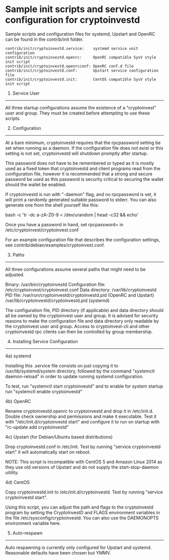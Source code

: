 Sample init scripts and service configuration for cryptoinvestd
==========================================================

Sample scripts and configuration files for systemd, Upstart and OpenRC
can be found in the contrib/init folder.

    contrib/init/cryptoinvestd.service:    systemd service unit configuration
    contrib/init/cryptoinvestd.openrc:     OpenRC compatible SysV style init script
    contrib/init/cryptoinvestd.openrcconf: OpenRC conf.d file
    contrib/init/cryptoinvestd.conf:       Upstart service configuration file
    contrib/init/cryptoinvestd.init:       CentOS compatible SysV style init script

1. Service User
---------------------------------

All three startup configurations assume the existence of a "cryptoinvest" user
and group.  They must be created before attempting to use these scripts.

2. Configuration
---------------------------------

At a bare minimum, cryptoinvestd requires that the rpcpassword setting be set
when running as a daemon.  If the configuration file does not exist or this
setting is not set, cryptoinvestd will shutdown promptly after startup.

This password does not have to be remembered or typed as it is mostly used
as a fixed token that cryptoinvestd and client programs read from the configuration
file, however it is recommended that a strong and secure password be used
as this password is security critical to securing the wallet should the
wallet be enabled.

If cryptoinvestd is run with "-daemon" flag, and no rpcpassword is set, it will
print a randomly generated suitable password to stderr.  You can also
generate one from the shell yourself like this:

bash -c 'tr -dc a-zA-Z0-9 < /dev/urandom | head -c32 && echo'

Once you have a password in hand, set rpcpassword= in /etc/cryptoinvest/cryptoinvest.conf

For an example configuration file that describes the configuration settings,
see contrib/debian/examples/cryptoinvest.conf.

3. Paths
---------------------------------

All three configurations assume several paths that might need to be adjusted.

Binary:              /usr/bin/cryptoinvestd
Configuration file:  /etc/cryptoinvest/cryptoinvest.conf
Data directory:      /var/lib/cryptoinvestd
PID file:            /var/run/cryptoinvestd/cryptoinvestd.pid (OpenRC and Upstart)
                     /var/lib/cryptoinvestd/cryptoinvestd.pid (systemd)

The configuration file, PID directory (if applicable) and data directory
should all be owned by the cryptoinvest user and group.  It is advised for security
reasons to make the configuration file and data directory only readable by the
cryptoinvest user and group.  Access to cryptoinvest-cli and other cryptoinvestd rpc clients
can then be controlled by group membership.

4. Installing Service Configuration
-----------------------------------

4a) systemd

Installing this .service file consists on just copying it to
/usr/lib/systemd/system directory, followed by the command
"systemctl daemon-reload" in order to update running systemd configuration.

To test, run "systemctl start cryptoinvestd" and to enable for system startup run
"systemctl enable cryptoinvestd"

4b) OpenRC

Rename cryptoinvestd.openrc to cryptoinvestd and drop it in /etc/init.d.  Double
check ownership and permissions and make it executable.  Test it with
"/etc/init.d/cryptoinvestd start" and configure it to run on startup with
"rc-update add cryptoinvestd"

4c) Upstart (for Debian/Ubuntu based distributions)

Drop cryptoinvestd.conf in /etc/init.  Test by running "service cryptoinvestd start"
it will automatically start on reboot.

NOTE: This script is incompatible with CentOS 5 and Amazon Linux 2014 as they
use old versions of Upstart and do not supply the start-stop-daemon uitility.

4d) CentOS

Copy cryptoinvestd.init to /etc/init.d/cryptoinvestd. Test by running "service cryptoinvestd start".

Using this script, you can adjust the path and flags to the cryptoinvestd program by
setting the CryptoInvestD and FLAGS environment variables in the file
/etc/sysconfig/cryptoinvestd. You can also use the DAEMONOPTS environment variable here.

5. Auto-respawn
-----------------------------------

Auto respawning is currently only configured for Upstart and systemd.
Reasonable defaults have been chosen but YMMV.
